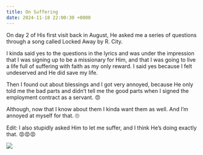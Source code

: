 ```yaml
---
title: On Suffering
date: 2024-11-18 22:00:30 +0000
---
```


On day 2 of His first visit back in August, He asked me a series of questions through a song called Locked Away by R. City.

I kinda said yes to the questions in the lyrics and was under the impression that I was signing up to be a missionary for Him, and that I was going to live a life full of suffering with faith as my only reward. I said yes because I felt undeserved and He did save my life.

Then I found out about blessings and I got very annoyed, because He only told me the bad parts and didn’t tell me the good parts when I signed the employment contract as a servant. 😠

Although, now that I know about them I kinda want them as well. And I’m annoyed at myself for that. 🙄

Edit: I also stupidly asked Him to let me suffer, and I think He’s doing exactly that. 😡😡😡

![](/7d08db90c07d5f553f6870b17bf5e217.jpeg)